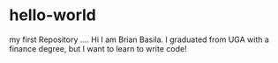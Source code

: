 # hello-world
my first Repository
....
Hi I am Brian Basila. I graduated from UGA with a finance degree, but I want to learn to write code!
